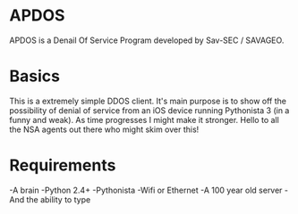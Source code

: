 # APDOS
APDOS is a Denail Of Service Program developed by Sav-SEC / SAVAGEO.

# Basics
This is a extremely simple DDOS client.
It's main purpose is to show off the possibility
of denial of service from an iOS device running
Pythonista 3 (in a funny and weak). As time 
progresses I might make it stronger. Hello to all 
the NSA agents out there who might skim over this!

# Requirements
-A brain
-Python 2.4+
-Pythonista
-Wifi or Ethernet
-A 100 year old server
-And the ability to type
